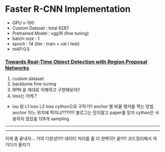 # Faster R-CNN Implementation

- GPU v-100
- Custom Dataset : total 6287
- Pretrained Model : vgg16 (fine tuning)
- batch-size : 1
- epoch : 14 (iter : train + val / test)
- mAP:0.5

### [Towards Real-Time Object Detection with Region Proposal Networks](https://arxiv.org/pdf/1506.01497.pdf)

1. custom dataset
2. backbone fine-tuning
3. RPN 을 제대로 이해하고 구현해보자!!
4. loss는 어케.?
- iou 랑 L1 loss L2 loss cython으로 구하기!!
anchor 별 비율 앵커를 찍는 방법
anchor 어느 위치에 찍히냐???!!!!!
블로그는 믿지말고 paper를 믿자
cython은 사용하지 않았음
128개 sampling
---
---
이제 좀 끝내자...
거의 다완성!!!!!
데이터 처리를 좀 더 완벽히!!
끝!!!!!
코드정리해서 여기다가 올리기
